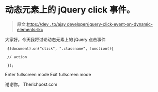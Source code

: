 # 动态元素上的 jQuery click 事件。

> 原文:[https://dev . to/ajay developer/jquery-click-event-on-dynamic-elements-lkc](https://dev.to/ajaydeveloper/jquery-click-event-on-dynamic-elements-lkc)

大家好，今天我将讨论动态元素上的 jQuery 点击事件

```
 $(document).on("click", ".classname", function(){

 // action

 }); 
```

Enter fullscreen mode Exit fullscreen mode

谢谢你，
Therichpost.com